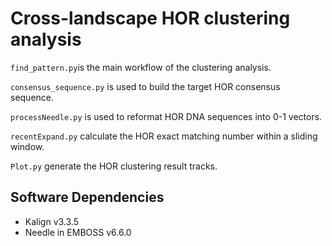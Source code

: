 # Cross-landscape HOR clustering analysis

`find_pattern.py`is the main workflow of the clustering analysis.

`consensus_sequence.py` is used to build the target HOR consensus sequence.

`processNeedle.py` is used to reformat HOR DNA sequences into 0-1 vectors.

`recentExpand.py` calculate the HOR exact matching number within a sliding window.

`Plot.py` generate the HOR clustering result tracks.

## Software Dependencies

- Kalign v3.3.5
- Needle in EMBOSS v6.6.0